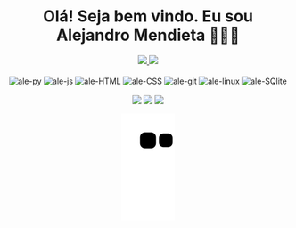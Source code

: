 <div align="center">
  <h1 aling="center">Olá! Seja bem vindo. Eu sou Alejandro Mendieta 🖖🏻🧐</h1>
    <a href="https://github.com/Skykes777">
  <img height="165em" src="https://github-readme-stats.vercel.app/api?username=Skykes777&count_private=false&include_all_commits=true&show_icons=true&theme=cobalt&hide_border=false&show_owner=true"/>
  <img height="165em" src="https://github-readme-stats.vercel.app/api/top-langs/?username=Skykes777&theme=cobalt&hide_border=false&&layout=compact"/>
  </a>
</div>



<div align="center" valign="top"><br>
  <img align="center" alt="ale-py" height="45" width="55" src="https://cdn.jsdelivr.net/gh/devicons/devicon/icons/python/python-original.svg">
  <img align="center" alt="ale-js" height="45" width="55" src="https://cdn.jsdelivr.net/gh/devicons/devicon/icons/javascript/javascript-original.svg">
  <img align="center" alt="ale-HTML" height="45" width="55" src="https://cdn.jsdelivr.net/gh/devicons/devicon/icons/html5/html5-original.svg">
  <img align="center" alt="ale-CSS" height="45" width="55" src="https://cdn.jsdelivr.net/gh/devicons/devicon/icons/css3/css3-original.svg">
  <img align="center" alt="ale-git" height="45" width="55" src="https://cdn.jsdelivr.net/gh/devicons/devicon/icons/git/git-original.svg">
  <img align="center" alt="ale-linux" height="45" width="55" src="https://cdn.jsdelivr.net/gh/devicons/devicon/icons/linux/linux-original.svg">
  <img align="center" alt="ale-SQlite" height="45" width="55" src="https://cdn.jsdelivr.net/gh/devicons/devicon/icons/sqlite/sqlite-original.svg">
</div><br>
  
  
<div align="center" valign="top">
  <a href = "https://www.linkedin.com/in/-alejandromendieta"><img src="https://img.shields.io/badge/LinkedIn-0077B5?style=for-the-badge&logo=linkedin&logoColor=white" target="_blank"></a>
  <a href = "mailto:alejandro.mendieta777gmail.com"><img src="https://img.shields.io/badge/Gmail-D14836?style=for-the-badge&logo=gmail&logoColor=white)](https://mail.google.com/alejandro.mendieta777@gmail.com" target="_blank"></a>
  <a href = "963930039777370162"><img src="https://img.shields.io/badge/Discord-7289DA?style=for-the-badge&logo=discord&logoColor=white" target="_blank"></a>
 </div>

<div align="center">
  
  ![Snake animation](https://github.com/Skykes777/Skykes777/blob/output/github-contribution-grid-snake.svg)
  
</div>
